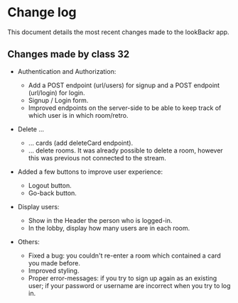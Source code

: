 # Change log

This document details the most recent changes made to the lookBackr app.

## Changes made by class 32

- Authentication and Authorization:

  - Add a POST endpoint (url/users) for signup and a POST endpoint (url/login) for login.
  - Signup / Login form.
  - Improved endpoints on the server-side to be able to keep track of which user is in which room/retro.

- Delete ...

  - ... cards (add deleteCard endpoint).
  - ... delete rooms. It was already possible to delete a room, however this was previous not connected to the stream.

- Added a few buttons to improve user experience:

  - Logout button.
  - Go-back button.

- Display users:

  - Show in the Header the person who is logged-in.
  - In the lobby, display how many users are in each room.

- Others:
  - Fixed a bug: you couldn't re-enter a room which contained a card you made before.
  - Improved styling.
  - Proper error-messages: if you try to sign up again as an existing user; if your password or username are incorrect when you try to log in.
